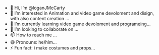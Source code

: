 - 👋 Hi, I’m @loganJMcCarty
- 👀 I’m interested in Animation and video game devoloment and disign, with also content creation ...
- 🌱 I’m currently learning video game devoloment and programeing...
- 💞️ I’m looking to collaborate on ...
- 📫 How to reach me ...
- 😄 Pronouns: he/him...
- ⚡ Fun fact: i make costumes and props...

<!---
loganJMcCarty/loganJMcCarty is a ✨ special ✨ repository because its `README.md` (this file) appears on your GitHub profile.
You can click the Preview link to take a look at your changes.
--->
